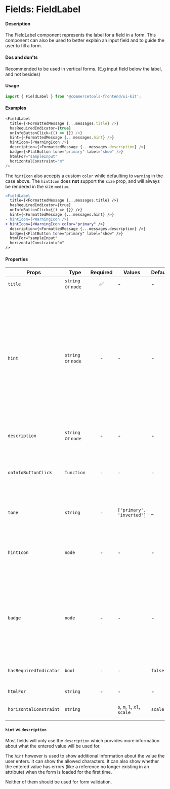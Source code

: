 # Fields: FieldLabel

#### Description

The FieldLabel component represents the label for a field in a form. This component can also be used to better explain an input field and to guide the user to fill a form.

#### Dos and don'ts

Recommended to be used in vertical forms. (E.g input field below the label, and not besides)

#### Usage

```js
import { FieldLabel } from '@commercetools-frontend/ui-kit';
```

#### Examples

```js
<FieldLabel
  title={<FormattedMessage {...messages.title} />}
  hasRequiredIndicator={true}
  onInfoButtonClick={() => {}} />}
  hint={<FormattedMessage {...messages.hint} />}
  hintIcon={<WarningIcon />}
  description={<FormattedMessage {...messages.description} />}
  badge={<FlatButton tone="primary" label="show" />}
  htmlFor="sampleInput"
  horizontalConstraint="m"
/>
```

The `hintIcon` also accepts a custom `color` while defaulting to `warning` in the case above. The `hintIcon` does **not** support the `size` prop, and will always be rendered in the size `medium`.

```diff
<FieldLabel
  title={<FormattedMessage {...messages.title} />}
  hasRequiredIndicator={true}
  onInfoButtonClick={() => {}} />}
  hint={<FormattedMessage {...messages.hint} />}
- hintIcon={<WarningIcon />}
+ hintIcon={<WarningIcon color="primary" />}
  description={<FormattedMessage {...messages.description} />}
  badge={<FlatButton tone="primary" label="show" />}
  htmlFor="sampleInput"
  horizontalConstraint="m"
/>
```

#### Properties

| Props                  | Type               | Required | Values                       | Default | Description                                                                                                                                                                                                                                                           |
| ---------------------- | ------------------ | :------: | ---------------------------- | ------- | --------------------------------------------------------------------------------------------------------------------------------------------------------------------------------------------------------------------------------------------------------------------- |
| `title`                | `string` or `node` |    ✅    | -                            | -       | Title of the label                                                                                                                                                                                                                                                    |
| `hint`                 | `string` or `node` |    -     | -                            | -       | Hint for the label. Provides a supplementary but important information regarding the behaviour of the input (e.g warn about uniqueness of a field, when it can only be set once), whereas `description` can describe it in more depth. Can also receive a `hintIcon`. |
| `description`          | `string` or `node` |    -     | -                            | -       | Provides a description for the title.                                                                                                                                                                                                                                 |
| `onInfoButtonClick`    | `function`         |    -     | -                            | -       | Function called when info button is pressed. Info button will only be visible when this prop is passed.                                                                                                                                                               |
| `tone`                 | `string`           |    -     | `['primary', 'inverted']`    |  _      | Indicates the tone to be applied to the label                                                                                                                                                                                                                         |
| `hintIcon`             | `node`             |    -     | -                            | -       | Icon to be displayed beside the hint text. Will only get rendered when `hint` is passed as well.                                                                                                                                                                      |
| `badge`                | `node`             |    -     | -                            | -       | Badge to be displayed beside the label. Might be used to display additional information about the content of the field (E.g verified email)                                                                                                                           |
| `hasRequiredIndicator` | `bool`             |    -     | -                            | `false` | Indicates if the labeled field is required in a form                                                                                                                                                                                                                  |
| `htmlFor`              | `string`           |    -     | -                            | -       | ID of the labeled input                                                                                                                                                                                                                                               |
| `horizontalConstraint` | `string`           |          | `s`, `m`, `l`, `xl`, `scale` | `scale` | Horizontal size limit of the label.                                                                                                                                                                                                                                   |

#### `hint` vs `description`

Most fields will only use the `description` which provides more information about what the entered value will be used for.

The `hint` however is used to show additional information about the value the user enters. It can show the allowed characters. It can also show whether the entered value has errors (like a reference no longer existing in an attribute) when the form is loaded for the first time.

Neither of them should be used for form validation.
